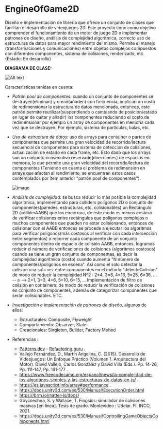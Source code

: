# EngineOfGame2D
Diseño e implementación de librería que ofrece un conjunto de clases que facilitan el desarrollo de videojuegos 2D. Este proyecto tiene como objetivo comprender el funcionamiento de un motor de juego 2D e implementar patrones de diseño, análisis de complejidad algorítmica, correcto uso de estructuras de datos para mayor rendimiento del mismo. Permite el manejo (transformaciones y comunicaciones) entre objetos complejos compuestos con diferentes componentes, sistema de colisiones, renderizado, etc. {Estado: En desarrollo}

**DIAGRAMA DE CLASE:**

![Alt text](LibraryGame2D-DC.png)

Características tenidas en cuenta:
- *Patrón pool de componentes:* cuando un conjunto de componentes se destruyen(eliminan) y crean(añaden) con frecuencia, implican un costo de redimensionar la estructura de datos mencionada, entonces, este patrón permite reutilizar(suspendiendo o cambiando de posición/estado en lugar de quitar y añadir) los componentes reduciendo el costo de redimensionar por ejemplo un array de componentes en memoria cada vez que se destruyen. Por ejemplo, sistema de partículas, balas, etc.
  
- *Uso de estructura de datos:* uso de arrays para container o partes de componentes que permite una gran velocidad de recorrido/lectura secuencial de componentes para sistema de detección de colisiones, actualización de estado en cada frame, etc. Esto dado que los arrays son un conjunto consecutivo reservado(direcciones) de espacios en memoria, lo que permite una gran velocidad del recorrido/lectura de componentes (Teniendo en cuanta el problema de redimension en arrays que afectan al rendimiento, se encuentran estos casos contemplados por ítem anterior "patrón pool de componentes").
  
  ![image](https://github.com/AxelK1999/EngineOfGame2D/assets/69541858/5f96cc71-f7d6-4888-b726-936644e29621)

  
- *Análisis de complejidad:* se busca reducir lo más posible la complejidad algorítmica, implementando para colliders polígonos 2D o conjunto de componentes(paredes, estructuras, etc. colisionables) un Rectángulo 2D (colliderAABB) que los encerrara, de este modo es menos costoso de verificar colisiones entre rectángulos que polígonos complejos o muchos componentes que pueden no estar colisionando, entonces de colisionar con el AABB entonces se procede a ejecutar los algoritmos para verificar polígonos(más costosos al verificar con cada intersección entre segmentos) o recorrer cada componente de un conjunto componentes dentro de espacio de colisión AABB, entonces, logramos reducir el número de verificaciones de colisiones (algoritmos costosos) cuando se tiene un gran conjunto de componentes, es decir la complejidad algorítmica (costo) cuando aumenta "N:número de componentes/polígonos en escena". 
Así como el solo detectar la colisión una sola vez entre componentes en el método "detecteColision" de modo de reducir la complejidad N^2 : 2=4, 3=6, 4=16, 5=25, 6=36, … -- a --> 2=1, 3=3, 4=6, 5=10, 6=15, … 
Implementación de filtro de colisión en containers: de modo de reducir la verificación de colisiones en conjunto de componentes, además de categorizar componentes que serán colisionables. ETC.

- *Investigación e implementación de patrones de diseño*, algunos de ellos:
  - Estructurales: Composite, Flyweight
  - Comportamiento: Obsarver, State
  - Creacionales: Singleton, Builder, Factory Mehod
- Referencias :
  - [Patterns.dev](https://www.patterns.dev/) - [Refactoring.guru](https://refactoring.guru/es/design-patterns) .
  - Vallejo Fernández, D., Martín Angelina, C. (2015). Desarrollo de Videojuegos: Un Enfoque Práctico (Volumen 1. Arquitectura del Motor). David Vallejo, Carlos González y David Villa (Eds.). Pp. 14-26, Pp. 111-147, Pp. 161-177 .
  - https://www.freecodecamp.org/espanol/news/la-complejidad-de-los-algoritmos-simples-y-las-estructuras-de-datos-en-js/ .
  - https://es.javascript.info/array#performance .
  - https://docs.unity3d.com/es/530/Manual/ExecutionOrder.html
  - https://brm.io/matter-js/docs/
  - Goycoechea, S. y Wallace, T. Fingsics: simulador de colisiones masivas [en línea]. Tesis de grado. Montevideo : Udelar. FI. INCO, 2021.
  - https://docs.unity3d.com/es/530/Manual/ControllingGameObjectsComponents.html
 
